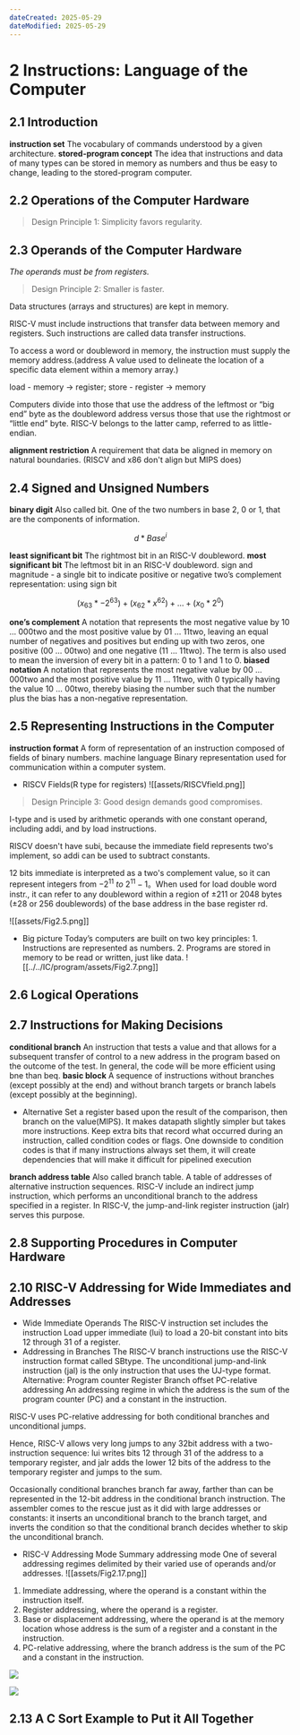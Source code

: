 ```yaml
---
dateCreated: 2025-05-29
dateModified: 2025-05-29
---
```

# 2 Instructions: Language of the Computer
## 2.1 Introduction
**instruction set** The vocabulary of commands understood by a given architecture.
**stored-program concept** The idea that instructions and data of many types can be stored in memory as numbers and thus be easy to change, leading to the stored-program computer.

## 2.2 Operations of the Computer Hardware

> Design Principle 1: Simplicity favors regularity.

## 2.3 Operands of the Computer Hardware
*The operands must be from registers.*

> Design Principle 2: Smaller is faster.

Data structures (arrays and structures) are kept in memory.

RISC-V must include instructions that transfer data between memory and registers. Such instructions are called data transfer instructions.

To access a word or doubleword in memory, the instruction must supply the memory address.(address A value used to delineate the location of a specific data element within a memory array.)

load - memory -> register; store - register -> memory

Computers divide into those that use the address of the leftmost or “big end” byte as the doubleword address versus those that use the rightmost or “little end” byte. RISC-V belongs to the latter camp, referred to as little-endian.

**alignment restriction** A requirement that data be aligned in memory on natural boundaries. (RISCV and x86 don't align but MIPS does)

## 2.4 Signed and Unsigned Numbers
**binary digit** Also called bit. One of the two numbers in base 2, 0 or 1, that are the components of information.

$$
d *Base^i
$$

**least significant bit** The rightmost bit in an RISC-V doubleword.
**most significant bit** The leftmost bit in an RISC-V doubleword.
sign and magnitude - a single bit to indicate positive or negative
two’s complement representation: using sign bit

$$
(x_{63} * -2^{63})+(x_{62} * x^{62}) + … + (x_0 * 2^0)
$$

**one’s complement** A notation that represents the most negative value by 10 … 000two and the most positive value by 01 … 11two, leaving an equal number of negatives and positives but ending up with two zeros, one positive (00 … 00two) and one negative (11 … 11two). The term is also used to mean the inversion of every bit in a pattern: 0 to 1 and 1 to 0.
**biased notation** A notation that represents the most negative value by 00 … 000two and the most positive value by 11 … 11two, with 0 typically having the value 10 … 00two, thereby biasing the number such that the number plus the bias has a non-negative representation.

## 2.5 Representing Instructions in the Computer
**instruction format** A form of representation of an instruction composed of fields of binary numbers.
machine language Binary representation used for communication within a computer system.
- RISCV Fields(R type for registers)
![[assets/RISCVfield.png]]

> Design Principle 3: Good design demands good compromises.

I-type and is used by arithmetic operands with one constant operand, including addi, and by load instructions.

RISCV doesn't have subi, because the immediate field represents two's implement, so addi can be used to subtract constants.

12 bits immediate is interpreted as a two's complement value, so it can represent integers from $-2^{11}\ to\ 2^{11}-1$。When used for load double word instr., it can refer to any doubleword within a region of ±211 or 2048 bytes (±28 or 256 doublewords) of the base address in the base register rd.

![[assets/Fig2.5.png]]

- Big picture
Today’s computers are built on two key principles: 1. Instructions are represented as numbers. 2. Programs are stored in memory to be read or written, just like data.
![[../../IC/program/assets/Fig2.7.png]]

## 2.6 Logical Operations

## 2.7 Instructions for Making Decisions
**conditional branch** An instruction that tests a value and that allows for a subsequent transfer of control to a new address in the program based on the outcome of the test.
In general, the code will be more efficient using bne than beq.
**basic block** A sequence of instructions without branches (except possibly at the end) and without branch targets or branch labels (except possibly at the beginning).

- Alternative
Set a register based upon the result of the comparison, then branch on the value(MIPS). It makes datapath slightly simpler but takes more instructions.
Keep extra bits that record what occurred during an instruction, called condition codes or flags. One downside to condition codes is that if many instructions always set them, it will create dependencies that will make it difficult for pipelined execution

**branch address table** Also called branch table. A table of addresses of alternative instruction sequences.
RISC-V include an indirect jump instruction, which performs an unconditional branch to the address specified in a register. In RISC-V, the jump-and-link register instruction (jalr) serves this purpose.

## 2.8 Supporting Procedures in Computer Hardware

## 2.10 RISC-V Addressing for Wide Immediates and Addresses
- Wide Immediate Operands
The RISC-V instruction set includes the instruction Load upper immediate (lui) to load a 20-bit constant into bits 12 through 31 of a register.
- Addressing in Branches
The RISC-V branch instructions use the RISC-V instruction format called SBtype.
The unconditional jump-and-link instruction (jal) is the only instruction that uses the UJ-type format.
Alternative: Program counter Register Branch offset
PC-relative addressing An addressing regime in which the address is the sum of the program counter (PC) and a constant in the instruction.

RISC-V uses PC-relative addressing for both conditional branches and unconditional jumps.

Hence, RISC-V allows very long jumps to any 32bit address with a two-instruction sequence: lui writes bits 12 through 31 of the address to a temporary register, and jalr adds the lower 12 bits of the address to the temporary register and jumps to the sum.

Occasionally conditional branches branch far away, farther than can be represented in the 12-bit address in the conditional branch instruction. The assembler comes to the rescue just as it did with large addresses or constants: it inserts an unconditional branch to the branch target, and inverts the condition so that the conditional branch decides whether to skip the unconditional branch.

- RISC-V Addressing Mode Summary
addressing mode One of several addressing regimes delimited by their varied use of operands and/or addresses.
![[assets/Fig2.17.png]]
1. Immediate addressing, where the operand is a constant within the instruction itself.
2. Register addressing, where the operand is a register.
3. Base or displacement addressing, where the operand is at the memory location whose address is the sum of a register and a constant in the instruction.
4. PC-relative addressing, where the branch address is the sum of the PC and a constant in the instruction.

![](assets/Fig2.18.png)

![](assets/Fig2.19.png)

## 2.13 A C Sort Example to Put it All Together
